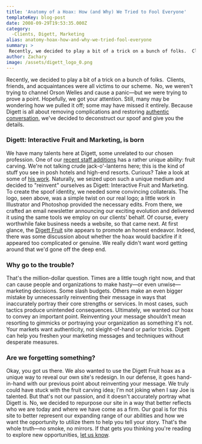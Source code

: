 ```yaml
---
title: 'Anatomy of a Hoax: How (and Why) We Tried to Fool Everyone'
templateKey: blog-post
date: 2008-09-29T19:53:35.000Z
category: 
  -Clients, Digett, Marketing
alias: anatomy-hoax-how-and-why-we-tried-fool-everyone
summary: > 
 Recently, we decided to play a bit of a trick on a bunch of folks.  Clients, friends, and acquaintances were all victims to our scheme.  No, we weren't trying to channel Orson Welles and cause a panic—but we were trying to prove a point.
author: Zachary
image: /assets/digett_logo_0.png
---
```


Recently, we decided to play a bit of a trick on a bunch of folks.  Clients, friends, and acquaintances were all victims to our scheme.  No, we weren't trying to channel Orson Welles and cause a panic—but we were trying to prove a point. Hopefully, we got your attention. Still, many may be wondering how we pulled it off; some may have missed it entirely. Because Digett is all about removing complications and restoring [authentic conversation](/services/website-development), we've decided to deconstruct our spoof and give you the details.

### Digett: Interactive Fruit and Marketing, is born

We have many talents here at Digett, some unrelated to our chosen profession. One of our [recent staff additions](/news/digett-hires-new-developer) has a rather unique ability: fruit carving. We're not talking crude jack-o'-lanterns here; this is the kind of stuff you see in posh hotels and high-end resorts. Curious? Take a look at some of [his work](http://www.sacurrent.com/columns/story.asp?id=59351). Naturally, we seized upon such a unique medium and decided to "reinvent" ourselves as Digett: Interactive Fruit and Marketing. To create the spoof identity, we needed some convincing collaterals. The logo, seen above, was a simple twist on our real logo; a little work in Illustrator and Photoshop provided the necessary edits. From there, we crafted an email newsletter announcing our exciting evolution and delivered it using the same tools we employ on our clients' behalf. Of course, every worthwhile fake business needs a website, so that came next. At first glance, the [Digett Fruit](http://fruit.digett.com) site appears to promote an honest endeavor. Indeed, there was some discussion about whether the hoax would backfire if it appeared too complicated or genuine. We really didn't want word getting around that we'd gone off the deep end.

### Why go to the trouble?

That's the million-dollar question. Times are a little tough right now, and that can cause people and organizations to make hasty—or even unwise—marketing decisions. Some slash budgets. Others make an even bigger mistake by unnecessarily reinventing their message in ways that inaccurately portray their core strengths or services. In most cases, such tactics produce unintended consequences. Ultimately, we wanted our hoax to convey an important point. Reinventing your message shouldn't mean resorting to gimmicks or portraying your organization as something it's not. Your markets want authenticity, not sleight-of-hand or parlor tricks. Digett can help you freshen your marketing messages and techniques without desperate measures.

### Are we forgetting something?

Okay, you got us there. We also wanted to use the Digett Fruit hoax as a unique way to reveal our own site's redesign. In our defense, it goes hand-in-hand with our previous point about reinventing your message. We truly could have stuck with the fruit carving idea; I'm not joking when I say Joe is talented. But that's not our passion, and it doesn't accurately portray what Digett is. No, we decided to repurpose our site in a way that better reflects who we are today and where we have come as a firm. Our goal is for this site to better represent our expanding range of our abilities and how we want the opportunity to utilize them to help you tell your story. That's the whole truth—no smoke, no mirrors. If that gets you thinking you're reading to explore new opportunities, [let us know](/contact).